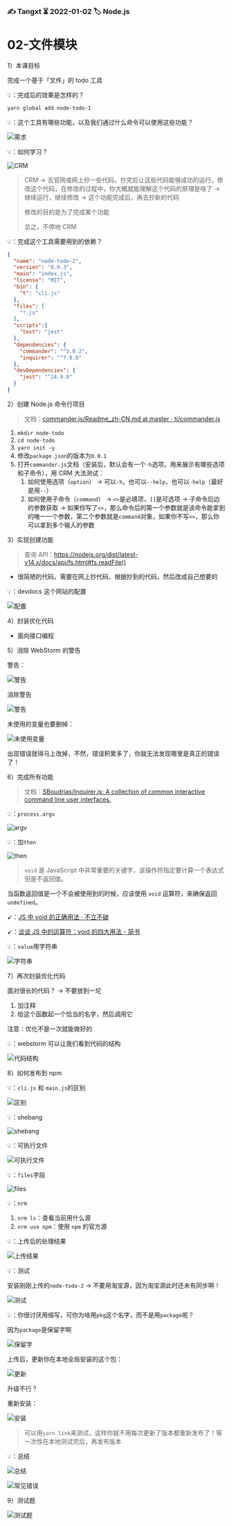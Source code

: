 ### ✍️ Tangxt ⏳ 2022-01-02 🏷️ Node.js 

# 02-文件模块

1）本课目标

完成一个基于「文件」的 todo 工具

💡：完成后的效果是怎样的？

``` bash
yarn global add node-todo-1
```

💡：这个工具有哪些功能，以及我们通过什么命令可以使用这些功能？

![需求](assets/img/2022-01-03-23-11-17.png)

💡：如何学习？

![CRM](assets/img/2022-01-03-23-19-19.png)

> CRM -> 去官网或网上抄一些代码，抄完后让这些代码能够成功的运行，修改这个代码，在修改的过程中，你大概就能理解这个代码的原理是啥了 -> 继续运行，继续修改 -> 这个功能完成后，再去抄新的代码
> 
> 修改的目的是为了完成某个功能
> 
> 总之，不停地 CRM

💡：完成这个工具需要用到的依赖？

``` json
{
  "name": "node-todo-2",
  "version": "0.0.3",
  "main": "index.js",
  "license": "MIT",
  "bin": {
    "t": "cli.js"
  },
  "files": [
    "*.js"
  ],
  "scripts":{
    "test": "jest"
  },
  "dependencies": {
    "commander": "^3.0.2",
    "inquirer": "^7.0.0"
  },
  "devDependencies": {
    "jest": "^24.9.0"
  }
}
```

2）创建 Node.js 命令行项目

> 文档：[commander.js/Readme_zh-CN.md at master · tj/commander.js](https://github.com/tj/commander.js/blob/master/Readme_zh-CN.md)

1. `mkdir node-todo`
2. `cd node-todo`
3. `yarn init -y`
4. 修改`package.json`的版本为`0.0.1`
5. 打开`commander.js`文档（安装后，默认会有一个`-h`选项，用来展示有哪些选项和子命令），用 CRM 大法测试：
   1. 如何使用选项（`option`） -> 可以`-h`，也可以`--help`，也可以`-help`（最好是用`--`）
   2. 如何使用子命令（`command`） -> `<>`是必填项，`[]`是可选项 -> 子命令后边的参数获取 -> 如果你写了`<>`，那么命令后的第一个参数就是该命令能拿到的唯一一个参数，第二个参数就是`command`对象，如果你不写`<>`，那么你可以拿到多个输入的参数

3）实现创建功能

> 查询 API：<https://nodejs.org/dist/latest-v14.x/docs/api/fs.html#fs.readFile()>

- 很简陋的代码，需要在网上抄代码，根据抄到的代码，然后改成自己想要的

💡：devdocs 这个网站的配置

![配置](assets/img/2022-01-04-18-02-23.png)

4）封装优化代码

- 面向接口编程

5）消除 WebStorm 的警告

警告：

![警告](assets/img/2022-01-04-17-56-42.png)

消除警告

![警告](assets/img/2022-01-04-17-55-22.png)

未使用的变量也要删掉：

![未使用变量](assets/img/2022-01-04-17-57-58.png)

出现错误就得马上改掉，不然，错误积累多了，你就无法发现哪里是真正的错误了！

6）完成所有功能

> 文档：[SBoudrias/Inquirer.js: A collection of common interactive command line user interfaces.](https://github.com/SBoudrias/Inquirer.js/)

💡：`process.argv`

![argv](assets/img/2022-01-04-18-49-55.png)

💡：加`then`

![then](assets/img/2022-01-04-18-52-22.png)

> `void` 是 JavaScript 中非常重要的关键字，该操作符指定要计算一个表达式但是不返回值。

当函数返回值是一个不会被使用到的时候，应该使用 `void` 运算符，来确保返回 `undefined`。

➹：[JS 中 void 的正确用法 · 不立不破](https://blog.windrunner.me/fe/void.html)

➹：[谈谈 JS 中的运算符：void 的四大用法 - 简书](https://www.jianshu.com/p/30a582b6a8cd)

💡：`value`用字符串

![字符串](assets/img/2022-01-04-18-59-09.png)

7）再次封装优化代码

面对很长的代码？ -> 不要放到一坨

1. 加注释
2. 给这个函数起一个恰当的名字，然后调用它

注意：优化不是一次就能做好的

💡：webstorm 可以让我们看到代码的结构

![代码结构](assets/img/2022-01-04-19-11-18.png)

8）如何发布到 npm

💡：`cli.js` 和 `main.js`的区别

![区别](assets/img/2022-01-04-19-15-45.png)

💡：shebang

![shebang](assets/img/2022-01-04-19-18-11.png)

💡：可执行文件

![可执行文件](assets/img/2022-01-04-19-26-41.png)

💡：`files`字段

![files](assets/img/2022-01-04-19-30-05.png)

💡：`nrm`

1. `nrm ls`：查看当前用什么源
2. `nrm use npm`：使用 `npm` 的官方源

💡：上传后的处理结果

![上传结果](assets/img/2022-01-04-19-37-59.png)

💡：测试

安装刚刚上传的`node-todo-2` -> 不要用淘宝源，因为淘宝源此时还未有同步啊！

![测试](assets/img/2022-01-04-19-35-37.png)

💡：你很讨厌用缩写，可你为啥用`pkg`这个名字，而不是用`package`呢？

因为`package`是保留字啊

![保留字](assets/img/2022-01-04-19-47-21.png)

上传后，更新你在本地全局安装的这个包：

![更新](assets/img/2022-01-04-19-50-14.png)

升级不行？

重新安装：

![安装](assets/img/2022-01-04-19-53-06.png)

> 可以用`yarn link`来测试，这样你就不用每次更新了版本都重新发布了！等一次性在本地测试完后，再发布版本

💡：总结

![总结](assets/img/2022-01-04-19-55-46.png)

![常见错误](assets/img/2022-01-04-19-56-24.png)

9）测试题

![测试题](assets/img/2022-01-04-20-03-07.png)









